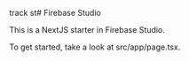 track st# Firebase Studio

This is a NextJS starter in Firebase Studio.

To get started, take a look at src/app/page.tsx.

